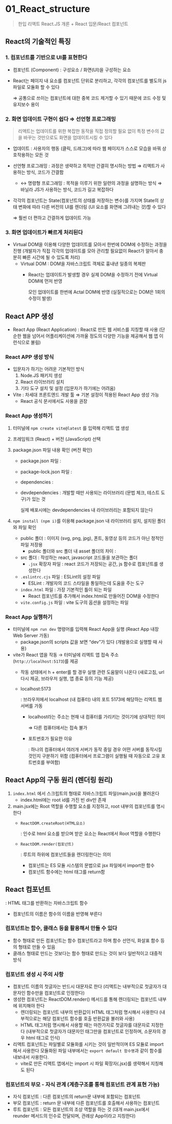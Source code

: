 # 01_React_structure

> 한입 리액트 React.JS 개론 + React 입문/React 컴포넌트
> 

## React의 기술적인 특징

### 1. 컴포넌트를 기반으로  UI를 표현한다

- 컴포넌트 (Component) : 구성요소 / 화면(UI)을 구성하는 요소
- React는 페이지 내 요소를 컴포넌트 단위로 분리하고,
각각의 컴포넌트를 별도의 js파일로 모듈화 할 수 있다
    
    ⇒ 공통으로 쓰이는 컴포넌트에 대한 중복 코드 제거할 수 있기 때문에 코드 수정 및 유지보수 용이
    

### 2. 화면 업데이트 구현이 쉽다 ⇒ 선언형 프로그래밍

> 리액트는 업데이트를 위한 복잡한 동작을 직접 정의할 필요 없이 특정 변수의 값을 바꾸는 것만으로도 화면을 업데이트시킬 수 있다
> 
- 업데이트 : 사용자의 행동 (클릭, 드래그)에 따라 웹 페이지가 스스로 모습을 바꿔 상호작용하는 모든 것
- 선언형 프로그래밍 : 과정은 생략하고 목적만 간결히 명시하는 방법
⇒ 리액트가 사용하는 방식, 코드가 간결함
    - ↔ 명령형 프로그래밍 : 목적을 이루기 위한 일련의 과정을 설명하는 방식
    ⇒ 바닐라 JS가 사용하는 방식, 코드가 길고 복잡하다
- 각각의 컴포넌트는 State(컴포넌트의 상태를 저장하는 변수)를 가지며 State의 상태 변화에 따라 다른 버전의 UI를 렌더링 (UI 요소를 화면에 그려내는 것)할 수 있다
    
    ⇒ 훨씬 더 편하고 간결하게 업데이트 가능
    

### 3. 화면 업데이트가 빠르게 처리된다

- Virtual DOM을 이용해 다양한 업데이트를 모아서 한번에 DOM에 수정하는 과정을 진행
(개발자가 직접 각각의 업데이트를 모아 관리할 필요없이 React가 알아서 충분히 빠른 시간에 될 수 있도록 처리)
    - Virtual DOM : DOM을 자바스크립트 객체로 흉내낸 일종의 복제판
        - React는 업데이트가 발생할 경우 실제 DOM을 수정하기 전에 Virtual DOM에 먼저 반영
            
            모인 업데이트를 한번에 Actal DOM에 반영 (실질적으로는 DOM은 1회의 수정이 발생)
            

## React APP 생성

- React App (React Application) : React로 만든 웹 서비스를 지칭할 때 사용
(단순한 웹을 넘어서 어플리케이션에 가까울 정도의 다양한 기능을 제공해서 웹 앱 이런식으로 불림)

### React APP 생성 방식

- 입문자가 하기는 어려운 기본적인 방식
    1. Node.JS 패키지 생성
    2. React 라이브러리 설치
    3. 기타 도구 설치 및 설정 (입문자가 하기에는 어려움)
- Vite : 차세대 프론트엔드 개발 툴 ⇒ 기본 설정이 적용된 React App 생성 가능
    - React 공식 문서에서도 사용을 권장

### React App 생성하기

1. 터미널에 `npm create vite@latest` 를 입력해 리액트 앱 생성
2. 프레임워크 (React) + 버전 (JavaScript) 선택
3. package.json 파일 내용 확인 (버전 확인)
    - package.json 파일 :
    - package-lock.json 파일 :
    - dependencies :
    - devdependencies : 개발할 때만 사용되는 라이브러리 (문법 체크, 테스트 도구)가 있는 것
        
        실제 배포시에는  devdependencies 내 라이브러리는 포함되지 않는다
        
4. `npm install (npm i)`를 이용해 package.json 내 라이브러리 설치, 설치된 폴더와 파일 확인
    - public 폴더 : 이미지 (svg, png, jpg), 폰트, 동영상 등의 코드가 아닌 정적인 파일 저장용
        - public 폴더와 src 폴더 내 asset 폴더의 차이 :
    - src 폴더 : 작성하는 react, javascript 코드들을 보관하는 폴더
        - `.jsx` 확장자 파일 : react 코드가 저장되는 공간, js 함수로 컴포넌트를 생성한다
    - `.eslintrc.cjs` 파일 : ESLint의 설정 파일
        - ESLint : 개발자의 코드 스타일을 통일하는데 도움을 주는 도구
    - `index.html` 파일 : 가장 기본적인 틀이 되는 파일
        - React 컴포넌트를 추가해서 index.html로 만들어진 DOM을 수정한다
    - `vite.config.js` 파일 : vite 도구의 옵션을 설정하는 파일

### React App 실행하기

- 터미널에 `npm run dev` 명령어를 입력해 React App을 실행 (React App 내장 Web Server 가동)
    - package.json의 scripts 값을 보면 “dev”가 있다 (개발용으로 실행할 때 사용)
- vite가 React 앱을 작동 → 터미널에 리액트 앱 접속 주소(`http://localhost:5173`)를 제공
    - 작동 상태에서 h + enter를 할 경우 실행 관련 도움말이 나온다
    (새로고침, url 다시 제공, 브라우저 실행, 앱 종료 등의 기능 제공)
    - localhost:5173
        
        : 브라우저에서 localhost (내 컴퓨터) 내의 포트 5173에 해당하는 리액트 웹 서버를 가동
        
        - localhost라는 주소는 현재 내 컴퓨터를 가리키는 것이기에 상대적인 의미
            
            ⇒ 다른 컴퓨터에서는 접속 불가
            
        - 포트번호가 필요한 이유
            
            : 하나의 컴퓨터에서 여러개 서버가 동작 중일 경우 어떤 서버를 동작시킬 것인지 구분하기 위함
            (컴퓨터에서 프로그램이 실행될 때 자동으로 고유 포트번호를 부여함)
            

## React App의 구동 원리 (렌더링 원리)

1. `index.html` 에서 스크립트의 형태로 자바스크립트 파일(main.jsx)을 불러온다
    - index.html에는 root id를 가진 빈 div만 존재
2. main.jsx에는 Root 역할을 수행할 요소를 지정하고, root 내부의 컴포넌트를 명시한다
    - `ReactDOM.createRoot(HTML요소)`
        
        : 인수로 html 요소를 받으며 받은 요소는 React에서 Root 역할을 수행한다
        
    - `ReactDOM.render(컴포넌트)`
        
        : 루트의 하위에 컴포넌트들을 렌더링한다는 의미
        
        - 컴포넌트는 ES 모듈 시스템의 문법으로 jsx 파일에서 import한 함수
        - 컴포넌트 함수에는 html 태그를 return함

## React 컴포넌트

: HTML 태그를 반환하는 자바스크립트 함수

- 컴포넌트의 이름은 함수의 이름을 반영해 부른다

### 컴포넌트는 함수, 클래스 등을 활용해서 만들 수 있다

- 함수 형태로 만든 컴포넌트는 함수 컴포넌트라고 하며
함수 선언식, 화살표 함수 등의 형태로 만들 수 있음
- 클래스 형태로 만드는 것보다는 함수 형태로 만드는 것이 보다 일반적이고 대중적 방식

### 컴포넌트 생성 시 주의 사항

- 컴포넌트 이름의 첫글자는 반드시 대문자로 한다
(리액트는 내부적으로 첫글자가 대문자인 함수만을 컴포넌트로 인정한다)
- 생성한 컴포넌트는 ReactDOM.render() 메서드를 통해 렌더링되는 컴포넌트 내부에 위치해야 한다
    - 렌더링되는 컴포넌트 내부의 반환값이 HTML 태그처럼 명시해서 사용한다
    (내부적으로는 해당 컴포넌트 함수를 호출 반환값을 불러와 사용)
    - HTML 태그처럼 명시해서 사용할 때는 마찬가지로 첫글자를 대문자로 지정한다
    (내부적으로 첫글자가 대문자인 태그만을 컴포넌트로 인정하며, 소문자의 경우 html 태그로 인식)
- 리액트 컴포넌트는 파일별로 모듈화를 시키는 것이 일반적이며 ES 모듈로 import해서 사용한다
모듈화된 파일 내부에서는 `export default 함수명`과 같이 함수를 내보내서 사용한다.
    - vite로 만든 리액트 앱에서는 import 시 파일 확장자(.jsx)를 생략해서 지칭해도 된다

### 컴포넌트의 부모 - 자식 관계 (계층구조를 통해 컴포넌트 관계 표현 가능)

- 자식 컴포넌트 : 다른 컴포넌트의 return문 내부에 포함되는 컴포넌트
- 부모 컴포넌트 : return 문 내부에 다른 컴포넌트를 호출해서 사용하는 컴포넌트
- 루트 컴포넌트 : 모든 컴포넌트의 조상 역할을 하는 것
(대개 main.jsx에서 reunder 메서드의 인수로 전달되며, 관례상 App이라고 지칭한다)
